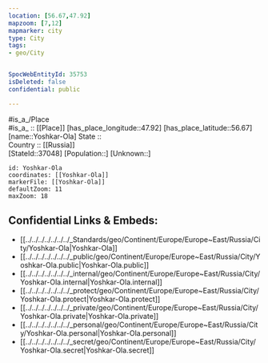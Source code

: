 ```yaml
---
location: [56.67,47.92] 
mapzoom: [7,12] 
mapmarker: city 
type: City
tags:
- geo/City


SpocWebEntityId: 35753
isDeleted: false
confidential: public

---
```

#is_a_/Place  
#is_a_ :: [[Place]] 
[has_place_longitude::47.92] 
[has_place_latitude::56.67] 
[name::Yoshkar-Ola] 
State ::  
Country :: [[Russia]]  
[StateId::37048] 
[Population::] 
[Unknown::] 


```leaflet
id: Yoshkar-Ola
coordinates: [[Yoshkar-Ola]] 
markerFile: [[Yoshkar-Ola]] 
defaultZoom: 11 
maxZoom: 18
```


## Confidential Links & Embeds: 
- [[../../../../../../../_Standards/geo/Continent/Europe/Europe~East/Russia/City/Yoshkar-Ola|Yoshkar-Ola]] 
- [[../../../../../../../_public/geo/Continent/Europe/Europe~East/Russia/City/Yoshkar-Ola.public|Yoshkar-Ola.public]] 
- [[../../../../../../../_internal/geo/Continent/Europe/Europe~East/Russia/City/Yoshkar-Ola.internal|Yoshkar-Ola.internal]] 
- [[../../../../../../../_protect/geo/Continent/Europe/Europe~East/Russia/City/Yoshkar-Ola.protect|Yoshkar-Ola.protect]] 
- [[../../../../../../../_private/geo/Continent/Europe/Europe~East/Russia/City/Yoshkar-Ola.private|Yoshkar-Ola.private]] 
- [[../../../../../../../_personal/geo/Continent/Europe/Europe~East/Russia/City/Yoshkar-Ola.personal|Yoshkar-Ola.personal]] 
- [[../../../../../../../_secret/geo/Continent/Europe/Europe~East/Russia/City/Yoshkar-Ola.secret|Yoshkar-Ola.secret]] 
